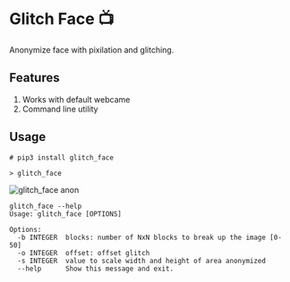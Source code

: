 # Glitch Face 📺

Anonymize face with pixilation and glitching.

## Features 

1. Works with default webcame
2. Command line utility

## Usage

```
# pip3 install glitch_face

> glitch_face
```

![glitch_face anon](img/output.gif)

```
glitch_face --help
Usage: glitch_face [OPTIONS]

Options:
  -b INTEGER  blocks: number of NxN blocks to break up the image [0-50]
  -o INTEGER  offset: offset glitch
  -s INTEGER  value to scale width and height of area anonymized
  --help      Show this message and exit.
```


